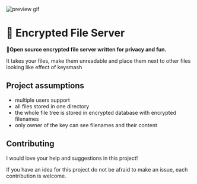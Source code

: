 ![preview gif][preview]
# :closed_lock_with_key: Encrypted File Server
:file_folder:**Open source encrypted file server written for privacy and fun.**

It takes your files, make them unreadable and place them next to other files looking like effect of keysmash

## Project assumptions
- multiple users support
- all files stored in one directory
- the whole file tree is stored in encrypted database with encrypted filenames
- only owner of the key can see filenames and their content

<!---## Usage -->

## Contributing
I would love your help and suggestions in this project!

If you have an idea for this project do not be afraid to make an issue, each contribution is welcome.

[preview]: ./filestorage.gif
